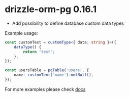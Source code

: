 # drizzle-orm-pg 0.16.1

- Add possibility to define database custom data types

Example usage:

```typescript
const customText = customType<{ data: string }>({
	dataType() {
		return 'text';
	},
});

const usersTable = pgTable('users', {
	name: customText('name').notNull(),
});
```

 For more examples please check [docs](https://github.com/drizzle-team/drizzle-orm/blob/main/docs/custom-types.lite.md)